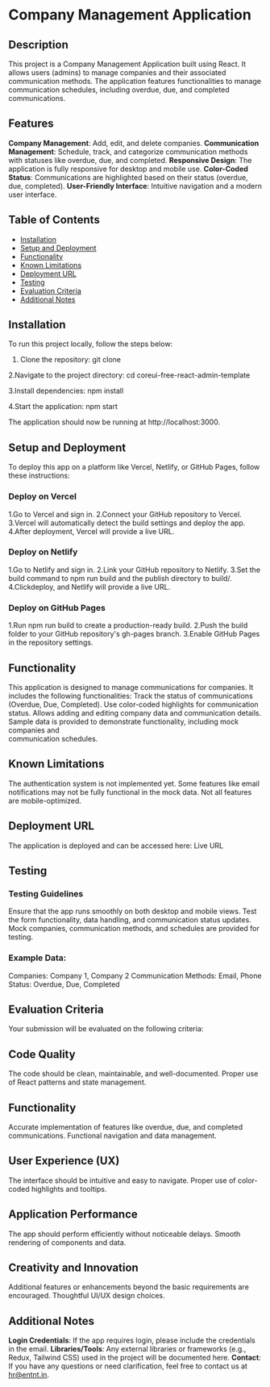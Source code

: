 # Company Management Application
## Description

This project is a Company Management Application built using React. It allows users (admins) to manage companies and their associated communication methods. The application features functionalities to manage communication schedules, including overdue, due, and completed communications.

## Features
**Company Management**: Add, edit, and delete companies.
**Communication Management**: Schedule, track, and categorize communication methods with statuses like overdue, due, and completed.
**Responsive Design**: The application is fully responsive for desktop and mobile use.
**Color-Coded Status**: Communications are highlighted based on their status (overdue, due, completed).
**User-Friendly Interface**: Intuitive navigation and a modern user interface.


## Table of Contents
- [Installation](#installation)
- [Setup and Deployment](#setup-and-deployment)
- [Functionality](#functionality)
- [Known Limitations](#known-limitations)
- [Deployment URL](#deployment-url)
- [Testing](#testing)
- [Evaluation Criteria](#evaluation-criteria)
- [Additional Notes](#additional-notes)


## Installation

To run this project locally, follow the steps below:

1. Clone the repository:
   git clone <repo-url>

2.Navigate to the project directory:
   cd coreui-free-react-admin-template

3.Install dependencies:
  npm install

4.Start the application:
  npm start

The application should now be running at http://localhost:3000.

## Setup and Deployment
To deploy this app on a platform like Vercel, Netlify, or GitHub Pages, follow these instructions:

### Deploy on Vercel
1.Go to Vercel and sign in.
2.Connect your GitHub repository to Vercel.
3.Vercel will automatically detect the build settings and deploy the app.
4.After deployment, Vercel will provide a live URL.

### Deploy on Netlify
1.Go to Netlify and sign in.
2.Link your GitHub repository to Netlify.
3.Set the build command to npm run build and the publish directory to build/.
4.Clickdeploy, and Netlify will provide a live URL.

### Deploy on GitHub Pages
1.Run npm run build to create a production-ready build.
2.Push the build folder to your GitHub repository's gh-pages branch.
3.Enable GitHub Pages in the repository settings.

## Functionality
This application is designed to manage communications for companies. It includes the following functionalities:
  Track the status of communications (Overdue, Due, Completed).
  Use color-coded highlights for communication status.
  Allows adding and editing company data and communication details.
  Sample data is provided to demonstrate functionality, including mock companies and       
  communication schedules.

## Known Limitations
The authentication system is not implemented yet.
Some features like email notifications may not be fully functional in the mock data.
Not all features are mobile-optimized.
## Deployment URL
The application is deployed and can be accessed here: Live URL

## Testing
### Testing Guidelines
Ensure that the app runs smoothly on both desktop and mobile views.
Test the form functionality, data handling, and communication status updates.
Mock companies, communication methods, and schedules are provided for testing.
### Example Data:
Companies: Company 1, Company 2
Communication Methods: Email, Phone
Status: Overdue, Due, Completed

## Evaluation Criteria
Your submission will be evaluated on the following criteria:

## Code Quality
The code should be clean, maintainable, and well-documented.
Proper use of React patterns and state management.

## Functionality
Accurate implementation of features like overdue, due, and completed communications.
Functional navigation and data management.

## User Experience (UX)
The interface should be intuitive and easy to navigate.
Proper use of color-coded highlights and tooltips.

## Application Performance
The app should perform efficiently without noticeable delays.
Smooth rendering of components and data.

## Creativity and Innovation
Additional features or enhancements beyond the basic requirements are encouraged.
Thoughtful UI/UX design choices.

## Additional Notes
**Login Credentials**: If the app requires login, please include the credentials in the email.
**Libraries/Tools**: Any external libraries or frameworks (e.g., Redux, Tailwind CSS) used in the project will be documented here.
**Contact**: If you have any questions or need clarification, feel free to contact us at hr@entnt.in.
